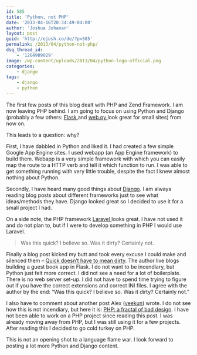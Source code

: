 ```yaml
---
id: 585
title: 'Python, not PHP'
date: '2013-04-16T20:34:49-04:00'
author: 'Joshua Johanan'
layout: post
guid: 'http://ejosh.co/de/?p=585'
permalink: /2013/04/python-not-php/
dsq_thread_id:
    - '1264989029'
image: /wp-content/uploads/2013/04/python-logo-official.png
categories:
    - django
tags:
    - django
    - python
---
```


The first few posts of this blog dealt with PHP and Zend Framework. I am now leaving PHP behind. I am going to focus on using Python and Django (probably a few others: [Flask ](http://flask.pocoo.org/)and [web.py ](http://webpy.org/) look great for small sites) from now on.

This leads to a question: why?

First, I have dabbled in Python and liked it. I had created a few simple Google App Engine sites. I used webapp (an App Engine framework) to build them. Webapp is a very simple framework with which you can easily map the route to a HTTP verb and tell it which function to run. I was able to get something running with very little trouble, despite the fact I knew almost nothing about Python.

Secondly, I have heard many good things about [Django](https://www.djangoproject.com/). I am always reading blog posts about different frameworks just to see what ideas/methods they have. Django looked great so I decided to use it for a small project I had.

On a side note, the PHP framework [Laravel ](http://laravel.com/) looks great. I have not used it and do not plan to, but if I were to develop something in PHP I would use Laravel.

> Was this quick? I believe so. Was it dirty? Certainly not.

Finally a blog post kicked my butt and took every excuse I could make and silenced them – [Quick doesn’t have to mean dirty](http://me.veekun.com/blog/2012/07/28/quick-doesnt-mean-dirty/). The author live blogs building a guest book app in Flask. I do not want to be incendiary, but Python just felt more correct. I did not see a need for a lot of boilerplate. There is no web server set-up. I did not have to spend time trying to figure out if you have the correct extensions and correct INI files. I agree with the author by the end: “Was this quick? I believe so. Was it dirty? Certainly not.”

I also have to comment about another post Alex ([veekun](http://veekun.com/)) wrote. I do not see how this is not incendiary, but here it is: [PHP: a fractal of bad design](http://me.veekun.com/blog/2012/04/09/php-a-fractal-of-bad-design/). I have not been able to work on a PHP project since reading this post. I was already moving away from PHP, but I was still using it for a few projects. After reading this I decided to go cold turkey on PHP.

This is not an opening shot to a language flame war. I look forward to posting a lot more Python and Django content.